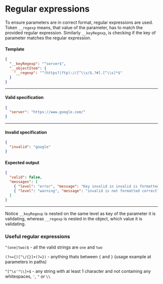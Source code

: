 # Regular expressions

To ensure parameters are in correct format, regular expressions are used. Token `__regexp` means, that value of the parameter, has to match the provided regular expression. Similarly `__keyRegexp`, is checking if the key of parameter matches the regular expression.

#### Template
```json
{
  "__keyRegexp": "^server$",
  "__objectItem": {
    "__regexp": "^(https?|ftp)://[^\\s/$.?#].[^\\s]*$"
  }
}
```
---
#### Valid specification
```json
{
  "server": "https://www.google.com/"
}
```
---
#### Invalid specification
```json
{
  "invalid": "google"
}
```
#### Expected output
```json
{
  "valid": false,
  "messages": [
    { "level": "error", "message": "Key invalid in invalid is formatted incorrectly" },
    { "level": "warning", "message": "invalid is not formatted correctly" }
  ]
}
```
---

Notice `__keyRegexp` is nested on the same level as key of the parameter it is validating, whereas `__regexp` is nested in the object, which value it is validating.

### Useful regular expressions

`^(one|two)$` - all the valid strings are `one` and `two`

`(?<={)[^\/{}]+(?=})` - anything thats between `{` and `}` (usage example at parameters in paths)

`^[^\s'"\\]+$` - any string with at least 1 character and not containing any whitespaces, `'`, `"` or `\\`